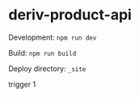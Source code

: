# deriv-product-api

Development: `npm run dev`

Build: `npm run build`

Deploy directory: `_site`

trigger 1
